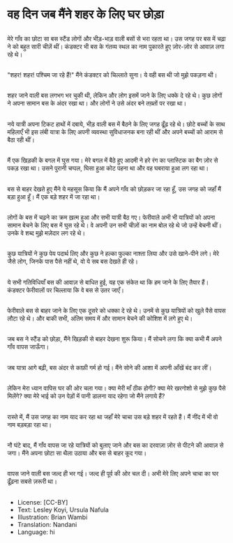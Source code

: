 # वह दिन जब मैंने शहर के लिए घर छोड़ा

##
मेरे गाँव का छोटा सा बस स्टैंड लोगों और भीड़-भाड़ वाली बसों से भरा रहता था। उस जगह पर बस में चढ़ा ने को बहुत सारी चीज़ें थीं। कंडक्टर भी बस के गंतव्य स्थल का नाम पुकारते हुए ज़ोर-ज़ोर से आवाज़ लगा रहे थे।

##
"शहर! शहर! पश्चिम जा रहे हैं!" मैंने कंडक्टर को चिल्लाते सुना। ये वही बस थी जो मुझे पकड़ना थी।

##
शहर जाने वाली बस लगभग भर चुकी थी, लेकिन और लोग इसमें जाने के लिए धक्के दे रहे थे। कुछ लोगों ने अपना सामान बस के अंदर रखा था। और लोगों ने उसे अंदर बने तख़्तों पर रखा था।

##
नये यात्री अपना टिकट हाथों में दबाये, भीड़ वाली बस में बैठने के लिए जगह ढूँढ़ रहे थे। छोटे बच्चों के साथ महिलाएँ भी इस लंबी यात्रा के लिए अपनी व्यवस्था सुविधाजनक बना रही थीं और अपने बच्चों को आराम से बैठा रही थीं।

##
मैं एक खिड़की के बगल में घुस गया। मेरे बगल में बैठे हुए आदमी ने हरे रंग का प्लास्टिक का बैग ज़ोर से पकड़ रखा था। उसने पुरानी चप्पल, घिसा हुआ कोट पहना था और वह घबराया हुआ लग रहा था।

##
बस से बाहर देखते हुए मैंने ये महसूस किया कि मैं अपने गाँव को छोड़कर जा रहा हूँ, उस जगह को जहाँ मैं बड़ा हुआ हूँ। मैं एक बड़े शहर में जा रहा था।

##
लोगों के बस में चढ़ने का क्रम ख़त्म हुआ और सभी यात्री बैठ गए। फेरीवाले अभी भी यात्रियों को अपना सामान बेचने के लिए बस में घुस रहे थे। वे अपनी उन सभी चीज़ों का नाम बोल रहे थे जो उन्हें बेचनी थीं। उनके वे शब्द मुझे मज़ेदार लग रहे थे।

##
कुछ यात्रियों ने कुछ पेय पदार्थ लिए और कुछ ने हल्का फुल्का नाश्ता लिया और उसे खाने-पीने लगे। मेरे जैसे लोग, जिनके पास पैसे नहीं थे, वो ये सब बस देखते ही रहे।

##
ये सभी गतिविधियाँ बस की आवाज़ से बाधित हुई, यह एक संकेत था कि हम जाने के लिए तैयार हैं। कंडक्टर फेरीवालों पर चिल्लाया कि वे बस से उतर जाएँ।

##
फेरीवाले बस से बाहर जाने के लिए एक दूसरे को धक्का दे रहे थे। उनमें से कुछ यात्रियों को खुले पैसे वापस लौटा रहे थे। और बाकी सभी, अंतिम समय में और सामान बेचने की कोशिश में लगे हुए थे।

##
जब बस ने स्टैंड को छोड़ा, मैंने खिड़की से बाहर देखना शुरू किया। मैं सोचने लगा कि क्या कभी मैं अपने गाँव वापस जाऊँगा।

##
जब यात्रा आगे बढ़ी, बस अंदर से काफ़ी गर्म हो गई। मैंने सोने की आशा में अपनी आँखें बंद कर लीं।

##
लेकिन मेरा ध्यान वापिस घर की ओर चला गया। क्या मेरी माँ ठीक होगी? क्या मेरे खरगोशो से मुझे कुछ पैसे मिलेंगे? क्या मेरे भाई को उन पेड़ों में पानी डालना याद रहेगा जो मैंने लगाये हैं?

##
रास्ते में, मैं उस जगह का नाम याद कर रहा था जहाँ मेरे चाचा उस बड़े शहर में रहते हैं। मैं नींद में भी वो नाम बड़बड़ा रहा था।

##
नौ घंटे बाद, मैं गाँव वापस जा रहे यात्रियों को बुलाए जाने और बस का दरवाज़ा ज़ोर से पीटने की आवाज़ से जगा। मैंने अपना छोटा सा थैला उठाया और बस से बाहर कूद गया।

##
वापस जाने वाली बस जल्द ही भर गई। जल्द ही पूर्व की ओर चल दी। अभी मेरे लिए अपने चाचा का घर ढूँढ़ना सबसे ज़रूरी था।

##
* License: [CC-BY]
* Text: Lesley Koyi, Ursula Nafula
* Illustration: Brian Wambi
* Translation: Nandani
* Language: hi
